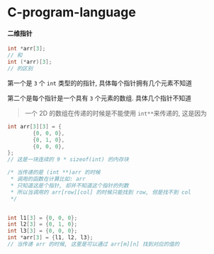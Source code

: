 # C-program-language
#### 二维指针	

```c
int *arr[3];
// 和
int (*arr)[3];
// 的区别
```

第一个是 `3` 个 `int` 类型的的指针, 具体每个指针拥有几个元素不知道

第二个是每个指针是一个具有 `3` 个元素的数组. 具体几个指针不知道

> 一个 2D 的数组在传递的时候是不能使用 `int**`来传递的, 这是因为

```c
int arr[3][3] = {
        {0, 0, 0},
        {0, 1, 0},
        {0, 0, 0},
};
// 这是一块连续的 9 * sizeof(int) 的内存块

/* 当传递的是 (int **)arr 的时候
 * 调用的函数在计算比如: arr
 * 只知道这是个指针, 却并不知道这个指针的列数
 * 所以当调用的 arr[row][col] 的时候只能找到 row, 但是找不到 col
 */


int l1[3] = {0, 0, 0};
int l2[3] = {0, 1, 0};
int l3[3] = {0, 0, 0};
int *arr[3] = {l1, l2, l3};
// 当传递 arr 的时候, 这里是可以通过 arr[m][n] 找到对应的值的
```
